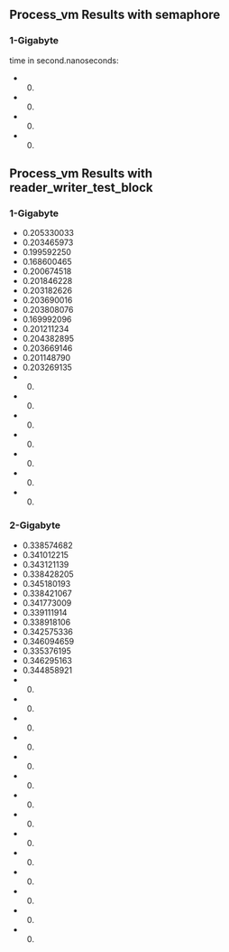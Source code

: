 
## Process_vm Results with semaphore

### 1-Gigabyte

time in second.nanoseconds:


- 0.
- 0.
- 0.
- 0.




## Process_vm Results with reader_writer_test_block

### 1-Gigabyte

- 0.205330033
- 0.203465973
- 0.199592250
- 0.168600465
- 0.200674518
- 0.201846228
- 0.203182626
- 0.203690016
- 0.203808076
- 0.169992096
- 0.201211234
- 0.204382895
- 0.203669146
- 0.201148790
- 0.203269135
- 0.
- 0.
- 0.
- 0.
- 0.
- 0.
- 0.



### 2-Gigabyte

- 0.338574682
- 0.341012215
- 0.343121139
- 0.338428205
- 0.345180193
- 0.338421067
- 0.341773009
- 0.339111914
- 0.338918106
- 0.342575336
- 0.346094659
- 0.335376195
- 0.346295163
- 0.344858921
- 0.
- 0.
- 0.
- 0.
- 0.
- 0.
- 0.
- 0.
- 0.
- 0.
- 0.
- 0.
- 0.
- 0.

